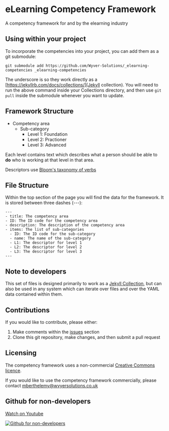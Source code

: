 # eLearning Competency Framework
A competency framework for and by the elearning industry

## Using within your project

To incorporate the competencies into your project, you can add them as a git submodule:

`git submodule add https://github.com/Wyver-Solutions/_elearning-competencies _elearning-competencies`

The underscore is so they work directly as a [https://jekyllrb.com/docs/collections/](Jekyll collection). You will need to run the above command inside your Collections directory, and then use `git pull` inside the submodule whenever you want to update.

## Framework Structure

- Competency area
  - Sub-category
    - Level 1: Foundation
    - Level 2: Practioner
    - Level 3: Advanced

Each level contains text which describes what a person should be able to **do** who is working at that level in that area.

Descriptors use [Bloom's taxonomy of verbs](https://tips.uark.edu/using-blooms-taxonomy/)

## File Structure

Within the top section of the page you will find the data for the framework. It is stored between three dashes (---):

```
---
- title: The competency area
- ID: The ID code for the competency area
- description: The description of the competency area
- items: The list of sub-categories
  - ID: The ID code for the sub-category
  - name: The name of the sub-category
  - L1: The descriptor for level 1
  - L2: The descriptor for level 2
  - L3: The descriptor for level 3
---
```

## Note to developers

This set of files is designed primarily to work as a [Jekyll Collection](https://jekyllrb.com/docs/collections/), but can also be used in any system which can iterate over files and over the YAML data contained within them.

## Contributions

If you would like to contribute, please either:

1. Make comments within the [issues](https://github.com/Wyver-Solutions/_elearning-competencies/issues) section
2. Clone this git repository, make changes, and then submit a pull request

## Licensing

The competency framework uses a non-commercial [Creative Commons licence](LICENSE.md).

If you would like to use the competency framework commercially, please contact mberthelemy@wvyersolutions.co.uk

## Github for non-developers

[Watch on Youtube](https://www.youtube.com/watch?v=9XhbYHcaT9k)

[![Github for non-developers](https://img.youtube.com/vi/9XhbYHcaT9k/0.jpg)](https://www.youtube.com/watch?v=9XhbYHcaT9k)

